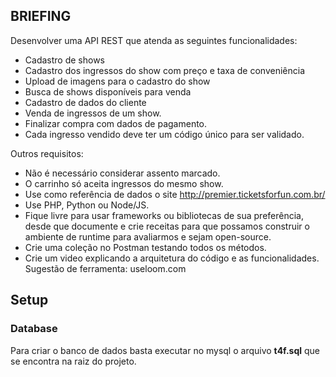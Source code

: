 ## BRIEFING

Desenvolver uma API REST que atenda as seguintes funcionalidades:

- Cadastro de shows
- Cadastro dos ingressos do show com preço e taxa de conveniência
- Upload de imagens para o cadastro do show
- Busca de shows disponíveis para venda
- Cadastro de dados do cliente
- Venda de ingressos de um show.
- Finalizar compra com dados de pagamento.
- Cada ingresso vendido deve ter um código único para ser validado.

Outros requisitos:
- Não é necessário considerar assento marcado.
- O carrinho só aceita ingressos do mesmo show.
- Use como referência de dados o site http://premier.ticketsforfun.com.br/
- Use PHP, Python ou Node/JS.
- Fique livre para usar frameworks ou bibliotecas de sua preferência, desde que documente e crie receitas para que possamos construir o ambiente de runtime para avaliarmos e sejam open-source.
- Crie uma coleção no Postman testando todos os métodos.
- Crie um video explicando a arquitetura do código e as funcionalidades. Sugestão de ferramenta: useloom.com


## Setup

### Database

Para criar o banco de dados basta executar no mysql o arquivo **t4f.sql** que se encontra na raiz do projeto. 

